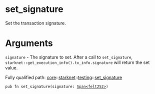 # set_signature

Set the transaction signature.
# Arguments

`signature` - The signature to set.
After a call to `set_signature`, `starknet::get_execution_info().tx_info.signature` will return
the set value.

Fully qualified path: [core](./core.md)::[starknet](./core-starknet.md)::[testing](./core-starknet-testing.md)::[set_signature](./core-starknet-testing-set_signature.md)

<pre><code class="language-cairo">pub fn set_signature(signature: <a href="core-array-Span.html">Span&lt;felt252&gt;</a>)</code></pre>

